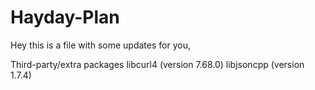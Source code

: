 # Hayday-Plan

Hey this is a file with some updates for you,

 Third-party/extra packages
libcurl4 (version 7.68.0)
libjsoncpp (version 1.7.4)
